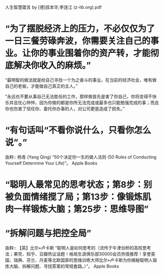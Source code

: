 人生智慧箴言 by [德]叔本华,李连江 (z-lib.org).pdf


# “为了摆脱经济上的压力，不必仅仅为了一日三餐劳碌奔波，你需要关注自己的事业。让你的事业围着你的资产转，才能彻底解决你收入的麻烦。”

“最明智的做法就是给自己寻找一个为之奋斗的事业。在当前的经济社会，唯有做自己的老板，才能做自己真正的主人。”

“永远也不要从事自己无法胜任的工作，那样做首先是害了你自己，你将变得不快乐并且忧心忡忡，因为你做的都是你所无法完成或最多也只能勉强完成的事；而且你也伤害了信任你、委托你办事的人，对公司更是造成了损失。”

# “有句话叫“不看你说什么，只看你怎么说”。”

抜粋:: 杨青 (Yang Qing)  “50个决定你一生的做人法则 (50 Rules of Conducting Yourself Determine Your Life)”。 Apple Books  


# “聪明人最常见的思考状态；第8步：别被负面情绪搅了局；第13步：像锻炼肌肉一样锻炼大脑；第25步：思维导图”

# “拆解问题与把控全局”

抜粋:: 【英】比尔•卢卡斯  “聪明人是如何思考的（流传于牛津剑桥的高校思考法；果壳、知乎、豆瓣热议话题！格局生涯俱乐部30000会员热情推荐！享誉英国、瑞典、芬兰、丹麦等北欧国家的思维训练大师比尔•卢卡斯为你揭秘聪明人锻炼大脑、拆解问题、寻找答案的常规套路。）”。 Apple Books  
